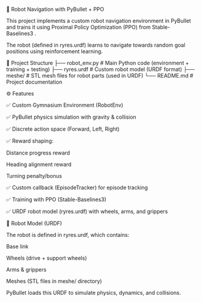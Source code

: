 🦾 Robot Navigation with PyBullet + PPO

This project implements a custom robot navigation environment in PyBullet
 and trains it using Proximal Policy Optimization (PPO) from Stable-Baselines3
.

The robot (defined in ryres.urdf) learns to navigate towards random goal positions using reinforcement learning.

📂 Project Structure
├── robot_env.py        # Main Python code (environment + training + testing)
├── ryres.urdf          # Custom robot model (URDF format)
├── meshe/              # STL mesh files for robot parts (used in URDF)
└── README.md           # Project documentation

⚙️ Features

✅ Custom Gymnasium Environment (RobotEnv)

✅ PyBullet physics simulation with gravity & collision

✅ Discrete action space (Forward, Left, Right)

✅ Reward shaping:

Distance progress reward

Heading alignment reward

Turning penalty/bonus

✅ Custom callback (EpisodeTracker) for episode tracking

✅ Training with PPO (Stable-Baselines3)

✅ URDF robot model (ryres.urdf) with wheels, arms, and grippers

🤖 Robot Model (URDF)

The robot is defined in ryres.urdf, which contains:

Base link

Wheels (drive + support wheels)

Arms & grippers

Meshes (STL files in meshe/ directory)

PyBullet loads this URDF to simulate physics, dynamics, and collisions.
